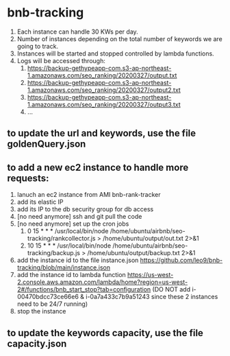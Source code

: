 # bnb-tracking
1. Each instance can handle 30 KWs per day.
1. Number of instances depending on the total number of keywords we are going to track.
1. Instances will be started and stopped controlled by lambda functions.
1. Logs will be accessed through:
   1. https://backup-gethypeapp-com.s3-ap-northeast-1.amazonaws.com/seo_ranking/20200327/output.txt
   1. https://backup-gethypeapp-com.s3-ap-northeast-1.amazonaws.com/seo_ranking/20200327/output2.txt
   1. https://backup-gethypeapp-com.s3-ap-northeast-1.amazonaws.com/seo_ranking/20200327/output3.txt
   1. ...


## to update the url and keywords, use the file goldenQuery.json

## to add a new ec2 instance to handle more requests:
1. lanuch an ec2 instance from AMI bnb-rank-tracker
1. add its elastic IP
1. add its IP to the db security group for db access
1. [no need anymore] ssh and git pull the code
1. [no need anymore] set up the cron jobs
   1. 0 15 * * * /usr/local/bin/node /home/ubuntu/airbnb/seo-tracking/rankcollector.js > /home/ubuntu/output/out.txt 2>&1
   1. 10 15 * * * /usr/local/bin/node /home/ubuntu/airbnb/seo-tracking/backup.js > /home/ubuntu/output/backup.txt 2>&1
1. add the instance id to the file instance.json https://github.com/leo9/bnb-tracking/blob/main/instance.json
1. add the instance id to lambda function https://us-west-2.console.aws.amazon.com/lambda/home?region=us-west-2#/functions/bnb_start_stop?tab=configuration (DO NOT add i-00470bdcc73ce66e6 & i-0a7a433c7b9a51243 since these 2 instances need to be 24/7 running)
1. stop the instance


## to update the keywords capacity, use the file capacity.json

